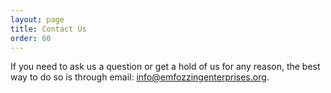 ```yaml
---
layout: page
title: Contact Us
order: 60
---
```


If you need to ask us a question or get a hold of us for any reason, the best way to do so is through email: [info@emfozzingenterprises.org](mailto:info@emfozzingenterprises.org).
